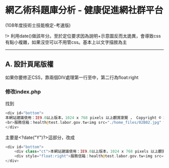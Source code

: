 # 網乙術科題庫分析 - 健康促進網社群平台
(108年度技術士技能檢定-考速版)

!> 利用date\(\)做該年分。至於定位要求因為說明+示意圖反而太詭異，會導致css有點小複雜，如果沒空可以不用管css。基本上以文字描敘為主

---
## A. 設計頁尾版權
如果你要修正CSS，靠兩個DIV處理第一行至中，第二行為float:right

### 修改index.php
找到

```php
<div id="bottom">
本網站建議使用：IE9.0以上版本，1024 x 768 pixels 以上觀賞瀏覽 ， Copyright © 2014健康促進網社群平台 All Right Reserved 
<br>服務信箱：health@test.labor.gov.tw<img src="./home_files/02B02.jpg" width="45">
</div>
```

主要是&lt;?date\("Y"\)?&gt;這部分，改成

```php
<div id="bottom">
    <div class="ct">本網站建議使用：IE9.0以上版本，1024 x 768 pixels 以上觀賞瀏覽 ， Copyright © <?=date("Y")?>健康促進網社群平台 All Right Reserved     </div>
    <div style="float:right">服務信箱：health@test.labor.gov.tw<img src="./home_files/02B02.jpg" width="45"></div>
</div>
```



